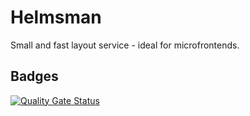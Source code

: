 # Helmsman
Small and fast layout service - ideal for microfrontends.

## Badges
[![Quality Gate Status](https://sonarcloud.io/api/project_badges/measure?project=fourhundredfour_helmsman&metric=alert_status)](https://sonarcloud.io/dashboard?id=fourhundredfour_helmsman)

